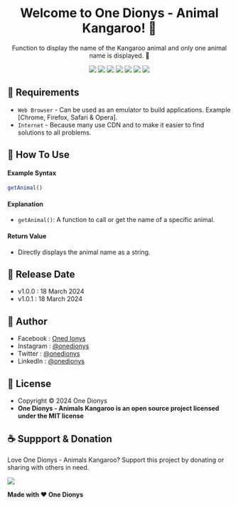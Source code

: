<h1 align="center">Welcome to One Dionys - Animal Kangaroo! 👋 </h1>

<p align="center">Function to display the name of the Kangaroo animal and only one animal name is displayed. 💖 </p>

<p align="center">
<img src="https://img.shields.io/github/contributors/onedionys/onedionys-animal-kangaroo?style=flat-square">
<img src="https://img.shields.io/github/issues/onedionys/onedionys-animal-kangaroo?style=flat-square">
<img src="https://img.shields.io/github/stars/onedionys/onedionys-animal-kangaroo?style=flat-square"> 
<img src="https://img.shields.io/github/forks/onedionys/onedionys-animal-kangaroo?style=flat-square">
<img src="https://img.shields.io/github/last-commit/onedionys/onedionys-animal-kangaroo.svg?style=flat-square">
<img src="https://img.shields.io/github/languages/code-size/onedionys/onedionys-animal-kangaroo?style=flat-square">
<img src="https://img.shields.io/github/license/onedionys/onedionys-animal-kangaroo?style=flat-square">
</p>

## 💾 Requirements

* `Web Browser` - Can be used as an emulator to build applications. Example [Chrome, Firefox, Safari & Opera].
* `Internet` - Because many use CDN and to make it easier to find solutions to all problems.

## 🎯 How To Use

#### Example Syntax

```javascript
getAnimal()
```

#### Explanation

* `getAnimal()`: A function to call or get the name of a specific animal.

#### Return Value

* Directly displays the animal name as a string.

## 📆 Release Date

* v1.0.0 : 18 March 2024
* v1.0.1 : 18 March 2024

## 🧑 Author

* Facebook : <a href="https://www.facebook.com/theonedionys"> Oned Ionys</a>
* Instagram : <a href="https://www.instagram.com/onedionys/"> @onedionys</a>
* Twitter : <a href="https://twitter.com/onedionys"> @onedionys</a>
* LinkedIn :  <a href="https://www.linkedin.com/in/onedionys/"> @onedionys</a>

## 📝 License

* Copyright © 2024 One Dionys
* **One Dionys - Animals Kangaroo is an open source project licensed under the MIT license**

## ☕️ Suppport & Donation

Love One Dionys - Animals Kangaroo? Support this project by donating or sharing with others in need.

<a href="https://www.buymeacoffee.com/onedionys"><img src="https://img.shields.io/badge/Buy_Me_A_Coffee-FFDD00?style=for-the-badge&logo=buy-me-a-coffee&logoColor=black"/> </a>

**Made with ❤️ One Dionys**
